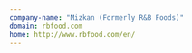 ```yaml
---
company-name: "Mizkan (Formerly R&B Foods)"
domain: rbfood.com
home: http://www.rbfood.com/en/
---
```




